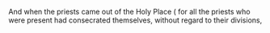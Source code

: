 And when the priests came out of the Holy Place ( for all the priests who were present had consecrated themselves, without regard to their divisions,
